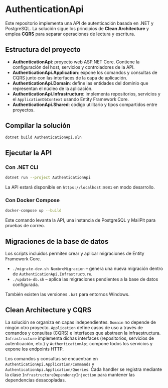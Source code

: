 # AuthenticationApi

Este repositorio implementa una API de autenticación basada en .NET y PostgreSQL. La solución sigue los principios de **Clean Architecture** y emplea **CQRS** para separar operaciones de lectura y escritura.

## Estructura del proyecto

- **AuthenticationApi**: proyecto web ASP.NET Core. Contiene la configuración del host, servicios y controladores de la API.
- **AuthenticationApi.Application**: expone los comandos y consultas de CQRS junto con las interfaces de la capa de aplicación.
- **AuthenticationApi.Domain**: define las entidades del dominio que representan el núcleo de la aplicación.
- **AuthenticationApi.Infrastructure**: implementa repositorios, servicios y el `ApplicationDbContext` usando Entity Framework Core.
- **AuthenticationApi.Shared**: código utilitario y tipos compartidos entre proyectos.

## Compilar la solución

```bash
dotnet build AuthenticationApi.sln
```

## Ejecutar la API

### Con .NET CLI

```bash
dotnet run --project AuthenticationApi
```

La API estará disponible en `https://localhost:8081` en modo desarrollo.

### Con Docker Compose

```bash
docker-compose up --build
```

Este comando levanta la API, una instancia de PostgreSQL y MailPit para pruebas de correo.

## Migraciones de la base de datos

Los scripts incluidos permiten crear y aplicar migraciones de Entity Framework Core.

- `./migrate-dev.sh NombreMigracion` – genera una nueva migración dentro de `AuthenticationApi.Infrastructure`.
- `./update-db.sh` – aplica las migraciones pendientes a la base de datos configurada.

También existen las versiones `.bat` para entornos Windows.

## Clean Architecture y CQRS

La solución se organiza en capas independientes. `Domain` no depende de ningún otro proyecto. `Application` define casos de uso a través de comandos y consultas (CQRS) e interfaces que abstraen la infraestructura. `Infrastructure` implementa dichas interfaces (repositorios, servicios de autenticación, etc.) y `AuthenticationApi` compone todos los servicios y expone los endpoints HTTP.

Los comandos y consultas se encuentran en `AuthenticationApi.Application/Commands` y `AuthenticationApi.Application/Queries`. Cada handler se registra mediante la clase `InfrastructureDependencyInjection` para mantener las dependencias desacopladas.


